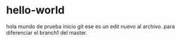 # hello-world
hola mundo de prueba inicio git
ese es un edit nuevo al archivo. para diferenciar el branch1 del master.
